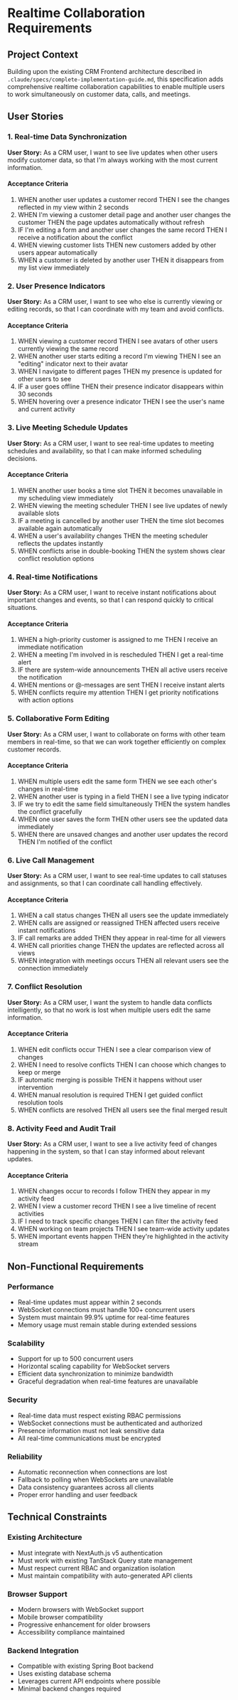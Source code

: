 # Realtime Collaboration Requirements

## Project Context

Building upon the existing CRM Frontend architecture described in `.claude/specs/complete-implementation-guide.md`, this specification adds comprehensive realtime collaboration capabilities to enable multiple users to work simultaneously on customer data, calls, and meetings.

## User Stories

### 1. Real-time Data Synchronization

**User Story:** As a CRM user, I want to see live updates when other users modify customer data, so that I'm always working with the most current information.

#### Acceptance Criteria
1. WHEN another user updates a customer record THEN I see the changes reflected in my view within 2 seconds
2. WHEN I'm viewing a customer detail page and another user changes the customer THEN the page updates automatically without refresh
3. IF I'm editing a form and another user changes the same record THEN I receive a notification about the conflict
4. WHEN viewing customer lists THEN new customers added by other users appear automatically
5. WHEN a customer is deleted by another user THEN it disappears from my list view immediately

### 2. User Presence Indicators

**User Story:** As a CRM user, I want to see who else is currently viewing or editing records, so that I can coordinate with my team and avoid conflicts.

#### Acceptance Criteria
1. WHEN viewing a customer record THEN I see avatars of other users currently viewing the same record
2. WHEN another user starts editing a record I'm viewing THEN I see an "editing" indicator next to their avatar
3. WHEN I navigate to different pages THEN my presence is updated for other users to see
4. IF a user goes offline THEN their presence indicator disappears within 30 seconds
5. WHEN hovering over a presence indicator THEN I see the user's name and current activity

### 3. Live Meeting Schedule Updates

**User Story:** As a CRM user, I want to see real-time updates to meeting schedules and availability, so that I can make informed scheduling decisions.

#### Acceptance Criteria
1. WHEN another user books a time slot THEN it becomes unavailable in my scheduling view immediately
2. WHEN viewing the meeting scheduler THEN I see live updates of newly available slots
3. IF a meeting is cancelled by another user THEN the time slot becomes available again automatically
4. WHEN a user's availability changes THEN the meeting scheduler reflects the updates instantly
5. WHEN conflicts arise in double-booking THEN the system shows clear conflict resolution options

### 4. Real-time Notifications

**User Story:** As a CRM user, I want to receive instant notifications about important changes and events, so that I can respond quickly to critical situations.

#### Acceptance Criteria
1. WHEN a high-priority customer is assigned to me THEN I receive an immediate notification
2. WHEN a meeting I'm involved in is rescheduled THEN I get a real-time alert
3. IF there are system-wide announcements THEN all active users receive the notification
4. WHEN mentions or @-messages are sent THEN I receive instant alerts
5. WHEN conflicts require my attention THEN I get priority notifications with action options

### 5. Collaborative Form Editing

**User Story:** As a CRM user, I want to collaborate on forms with other team members in real-time, so that we can work together efficiently on complex customer records.

#### Acceptance Criteria
1. WHEN multiple users edit the same form THEN we see each other's changes in real-time
2. WHEN another user is typing in a field THEN I see a live typing indicator
3. IF we try to edit the same field simultaneously THEN the system handles the conflict gracefully
4. WHEN one user saves the form THEN other users see the updated data immediately
5. WHEN there are unsaved changes and another user updates the record THEN I'm notified of the conflict

### 6. Live Call Management

**User Story:** As a CRM user, I want to see real-time updates to call statuses and assignments, so that I can coordinate call handling effectively.

#### Acceptance Criteria
1. WHEN a call status changes THEN all users see the update immediately
2. WHEN calls are assigned or reassigned THEN affected users receive instant notifications
3. IF call remarks are added THEN they appear in real-time for all viewers
4. WHEN call priorities change THEN the updates are reflected across all views
5. WHEN integration with meetings occurs THEN all relevant users see the connection immediately

### 7. Conflict Resolution

**User Story:** As a CRM user, I want the system to handle data conflicts intelligently, so that no work is lost when multiple users edit the same information.

#### Acceptance Criteria
1. WHEN edit conflicts occur THEN I see a clear comparison view of changes
2. WHEN I need to resolve conflicts THEN I can choose which changes to keep or merge
3. IF automatic merging is possible THEN it happens without user intervention
4. WHEN manual resolution is required THEN I get guided conflict resolution tools
5. WHEN conflicts are resolved THEN all users see the final merged result

### 8. Activity Feed and Audit Trail

**User Story:** As a CRM user, I want to see a live activity feed of changes happening in the system, so that I can stay informed about relevant updates.

#### Acceptance Criteria
1. WHEN changes occur to records I follow THEN they appear in my activity feed
2. WHEN I view a customer record THEN I see a live timeline of recent activities
3. IF I need to track specific changes THEN I can filter the activity feed
4. WHEN working on team projects THEN I see team-wide activity updates
5. WHEN important events happen THEN they're highlighted in the activity stream

## Non-Functional Requirements

### Performance
- Real-time updates must appear within 2 seconds
- WebSocket connections must handle 100+ concurrent users
- System must maintain 99.9% uptime for real-time features
- Memory usage must remain stable during extended sessions

### Scalability
- Support for up to 500 concurrent users
- Horizontal scaling capability for WebSocket servers
- Efficient data synchronization to minimize bandwidth
- Graceful degradation when real-time features are unavailable

### Security
- Real-time data must respect existing RBAC permissions
- WebSocket connections must be authenticated and authorized
- Presence information must not leak sensitive data
- All real-time communications must be encrypted

### Reliability
- Automatic reconnection when connections are lost
- Fallback to polling when WebSockets are unavailable
- Data consistency guarantees across all clients
- Proper error handling and user feedback

## Technical Constraints

### Existing Architecture
- Must integrate with NextAuth.js v5 authentication
- Must work with existing TanStack Query state management
- Must respect current RBAC and organization isolation
- Must maintain compatibility with auto-generated API clients

### Browser Support
- Modern browsers with WebSocket support
- Mobile browser compatibility
- Progressive enhancement for older browsers
- Accessibility compliance maintained

### Backend Integration
- Compatible with existing Spring Boot backend
- Uses existing database schema
- Leverages current API endpoints where possible
- Minimal backend changes required